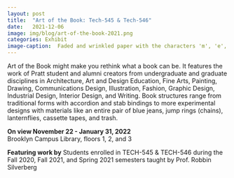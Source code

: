 ```yaml
---
layout: post
title:  "Art of the Book: Tech-545 & Tech-546"
date:   2021-12-06
image: img/blog/art-of-the-book-2021.png
categories: Exhibit
image-caption:  Faded and wrinkled paper with the characters 'm', 'e', and 'ook'
---
```


Art of the Book might make you rethink what a book can be. It features the work of Pratt student and alumni creators from undergraduate and graduate disciplines in Architecture, Art and Design Education, Fine Arts, Painting, Drawing, Communications Design, Illustration, Fashion, Graphic Design, Industrial Design, Interior Design, and Writing. Book structures range from traditional forms with accordion and stab bindings to more experimental designs with materials like an entire pair of blue jeans, jump rings (chains), lanternflies, cassette tapes, and trash.

**On view November 22 - January 31, 2022**<br>
Brooklyn Campus Library, floors 1, 2, and 3<br>

**Featuring work by**
Students enrolled in TECH-545 & TECH-546 during the Fall 2020, Fall 2021, and Spring 2021 semesters taught by Prof. Robbin Silverberg
